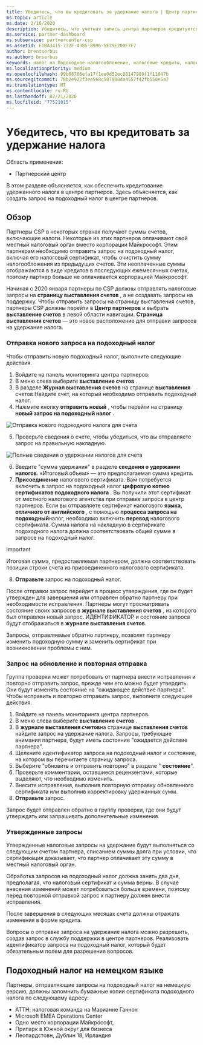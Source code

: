 ```yaml
---
title: Убедитесь, что вы кредитовать за удержание налога | Центр партнеров
ms.topic: article
ms.date: 2/16/2020
description: Убедитесь, что учетная запись центра партнеров кредитуется для подоходного налога, создав запрос на подоходный налог в центре партнеров.
ms.service: partner-dashboard
ms.subservice: partnercenter-csp
ms.assetid: E1BA3415-732F-4385-8996-5E79E200F7F7
author: brentserbus
ms.author: brserbus
keywords: налог на Подоходное налогообложение, налоговые кредиты, налоговый кредит для Германии, налоговые сертификаты
ms.localizationpriority: medium
ms.openlocfilehash: 99b08766efa17f1ee0d52ec88147989f1f11047b
ms.sourcegitcommit: 78b2e922f3ee568c507800da4557f42fb550e5a7
ms.translationtype: MT
ms.contentlocale: ru-RU
ms.lasthandoff: 02/21/2020
ms.locfileid: "77521015"
---
```

# <a name="make-sure-you-are-credited-for-withholding-tax"></a>Убедитесь, что вы кредитовать за удержание налога

Область применения:

- Партнерский центр

В этом разделе объясняется, как обеспечить кредитование удержанного налога в центре партнеров. Здесь объясняется, как создать запрос на подоходный налог в центре партнеров.

## <a name="overview"></a>Обзор

Партнеры CSP в некоторых странах получают суммы счетов, включающие налоги. Некоторые из этих партнеров оплачивают свой местный налоговый орган вместо корпорации Майкрософт. Этим партнерам необходимо отправить запрос на подоходный налог, включая его налоговый сертификат, чтобы очистить сумму налогообложения из предыдущих счетов. Эти неоплаченные суммы отображаются в виде кредитов в последующих ежемесячных счетах, поэтому партнер больше не оплачивается корпорацией Майкрософт.

Начиная с 2020 января партнеры по CSP должны отправлять налоговые запросы на **страницу выставления счетов** , а не создавать запросы на поддержку. Чтобы отправить запросы на страницу выставления счетов, партнеры CSP должны перейти в **Центр партнеров** и выбрать **выставление счетов** в левой области навигации. **Страница выставления счетов** — это новое расположение для отправки запросов на удержание налога. 

### <a name="submit-a-new-tax-withholding-request"></a>Отправка нового запроса на подоходный налог

Чтобы отправить новую подоходный налог, выполните следующие действия.

1. Войдите на панель мониторинга центра партнеров.
2. В меню слева выберите **выставление счетов** .
3. В разделе **Журнал выставления счетов** на странице **выставления** счетов Найдите счет, на который необходимо отправить подоходный налог.
4. Нажмите кнопку **отправить новый** , чтобы перейти на страницу **новый запрос на подоходный налог** .

![Отправка нового подоходного налога для счета](images/wht1.png)

5. Проверьте сведения о счете, чтобы убедиться, что вы отправляете запрос на правильную накладную.

![Полные сведения о удержании налогов для счета](images/wht2.png)

6. Введите "сумма удержания" в разделе **сведения о удержании налогов**. «Итоговый объем» — это предполагаемая сумма кредита.
7. **Присоединение** налогового сертификата. Вам потребуется включить в запрос на подоходный налог **цифровую копию** **сертификатов подоходного налога** . Вы получили этот сертификат от местного налогового агентства при отправке запроса в центр партнеров. Если вы отправляете сертификат налогового **языка, отличного от английского** , с помощью **процесса запроса на подоходный**налог, необходимо включить **перевод** налогового сертификата. Сумма налога на накладную в сертификате подоходного налога должна соответствовать общей сумме в запросе на подоходный налог. 

> [!IMPORTANT]
> Итоговая сумма, предоставляемая партнером, должна соответствовать позиции строки счета из присоединенного налогового сертификата.

8. **Отправьте** запрос на подоходный налог.

После отправки запрос перейдет в процесс утверждения, где он будет утвержден для завершения или отправлен обратно партнеру при необходимости исправления. Партнеры могут просматривать состояние своих запросов в **журнале выставления счетов** , из которого был отправлен новый запрос. ИДЕНТИФИКАТОР и состояние запроса будут отображаться в **журнале выставления счетов**.

Запросы, отправляемые обратно партнеру, позволят партнеру изменить подоходную сумму и заменить сертификат при возникновении проблемы с ним. 

### <a name="update-request-and-resubmit"></a>Запрос на обновление и повторная отправка

Группа проверки может потребовать от партнера внести исправления и повторно отправить запрос, прежде чем его можно будет утвердить. Они будут изменять состояние на "ожидающее действие партнера". Чтобы исправить и повторно отправить запрос, выполните следующие действия.
 
1. Войдите на панель мониторинга центра партнеров.
2. В меню слева выберите **выставление счетов** .
3. В **журнале выставления счетов**на странице **выставления счетов** найдите запрос на удержание налога. Запросы, требующие внимания партнера, будут иметь состояние "ожидается действие партнера".
4. Щелкните идентификатор запроса на подоходный налог и состояние, на котором вы перечитаете страницу запроса.
5. Выберите "обновить и отправить повторно" в разделе " **состояние**".
6. Проверьте комментарии, оставшиеся рецензентами, которые выделяют, что необходимо изменить.
7. Внесите исправления, выполнив повторную отправку обновленного сертификата или выполнив корректировку удержанных сумм.
8. **Отправьте** запрос. 

Запрос будет отправлен обратно в группу проверки, где они будут утверждать или запрашивать дополнительные изменения.
 
### <a name="approved-requests"></a>Утвержденные запросы

Утвержденные налоговые запросы на удержание будут выполняться со следующим счетом партнера, списанием суммы долга при условии, что сертификация доказывает, что партнер оплачивает эту сумму в местный налоговый орган.

Обработка запросов на подоходный налог должна занять два дня, предполагая, что налоговый сертификат и сумма верны. В случае внесения изменений может потребоваться больше времени, поэтому перед повторной отправкой запрос к партнеру должен внести исправления.

После завершения в следующих месяцах счета должны отражать изменения в форме кредита.
 
Вопросы о отправке запроса на удержание налога можно разрешить, создав запрос в службу поддержки в центре партнеров. Реализовать идентификатор запроса на подоходный налог, который будет обязательным полем для разрешения вопросов.

## <a name="german-tax-withholding"></a>Подоходный налог на немецком языке

Партнеры, отправляющие запросы на подоходный налог на немецкую версию, должны запомнить бумажные копии сертификата подоходного налога по следующему адресу: 

- АТТН: налоговая команда на Марианне Ганнон
- Microsoft EMEA Operations Center
- Одно место корпорации Майкрософт,
- Припарк в Южной округ для бизнеса
- Леопардстовн, Дублин 18, Ирландия

